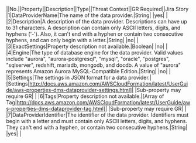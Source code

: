 ||No.||Property||Description||Type||Threat Context||GR Required||Jira Story
|1|DataProviderName|The name of the data provider.|String| |yes| |
|2|Description|A description of the data provider. Descriptions can have up to 31 characters.  A description can contain only ASCII letters, digits, and hyphens ('-'). Also, it can't  end with a hyphen or contain two consecutive hyphens, and can only begin with a letter.|String| |no| |
|3|ExactSettings|Property description not available.|Boolean| |no| |
|4|Engine|The type of database engine for the data provider. Valid values include "aurora",  "aurora-postgresql", "mysql", "oracle", "postgres",  "sqlserver", redshift, mariadb, mongodb, and docdb. A value of "aurora" represents Amazon Aurora MySQL-Compatible Edition.|String| |no| |
|5|Settings|The settings in JSON format for a data provider.|[Settings|http://docs.aws.amazon.com/AWSCloudFormation/latest/UserGuide/aws-properties-dms-dataprovider-settings.html]| |Sub-property may require GR| |
|6|Tags|Property description not available.|[Array of Tag|http://docs.aws.amazon.com/AWSCloudFormation/latest/UserGuide/aws-properties-dms-dataprovider-tag.html]| |Sub-property may require GR| |
|7|DataProviderIdentifier|The identifier of the data provider. Identifiers must begin with a letter  and must contain only ASCII letters, digits, and hyphens. They can't end with  a hyphen, or contain two consecutive hyphens.|String| |yes| |
